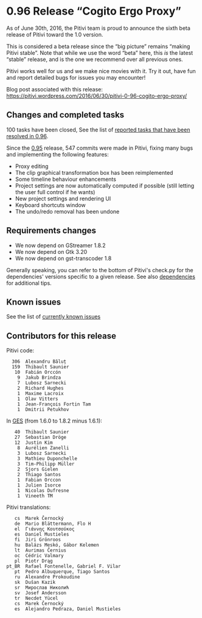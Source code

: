 # 0.96 Release “Cogito Ergo Proxy”

As of June 30th, 2016, the Pitivi team is proud to announce the sixth
beta release of Pitivi toward the 1.0 version.

This is considered a beta release since the “big picture” remains
“making Pitivi stable”. Note that while we use the word “beta” here,
this *is* the latest “stable” release, and is the one we recommend over
all previous ones.

Pitivi works well for us and we make nice movies with it. Try it out,
have fun and report detailed bugs for issues you may encounter!

Blog post associated with this release:
<https://pitivi.wordpress.com/2016/06/30/pitivi-0-96-cogito-ergo-proxy/>

## Changes and completed tasks

100 tasks have been closed, See the list of [reported tasks that have
been resolved in
0.96](https://phabricator.freedesktop.org/maniphest/query/UutjLGPYN0et/#R).

Since the [0.95](releases/0.95.md) release, 547 commits were made in
Pitivi, fixing many bugs and implementing the following features:

-   Proxy editing
-   The clip graphical transformation box has been reimplemented
-   Some timeline behaviour enhancements
-   Project settings are now automatically computed if possible (still
    letting the user full control if he wants)
-   New project settings and rendering UI
-   Keyboard shortcuts window
-   The undo/redo removal has been undone

## Requirements changes

-   We now depend on GStreamer 1.8.2
-   We now depend on Gtk 3.20
-   We now depend on gst-transcoder 1.8

Generally speaking, you can refer to the bottom of Pitivi's check.py for
the dependencies' versions specific to a given release. See also
[dependencies](attic/Dependencies.md) for additional tips.

## Known issues

See the list of [currently known
issues](https://phabricator.freedesktop.org/tag/pitivi/)

## Contributors for this release

Pitivi code:

`  306  Alexandru Băluț`\
`  159  Thibault Saunier`\
`   10  Fabián Orccón`\
`    9  Jakub Brindza`\
`    7  Lubosz Sarnecki`\
`    2  Richard Hughes`\
`    1  Maxime Lacroix`\
`    1  Olav Vitters`\
`    1  Jean-François Fortin Tam`\
`    1  Dmitrii Petukhov`

In [GES](GES.md) (from 1.6.0 to 1.8.2 minus 1.6.1):

`   40  Thibault Saunier`\
`   27  Sebastian Dröge`\
`   12  Justin Kim`\
`    8  Aurélien Zanelli`\
`    3  Lubosz Sarnecki`\
`    3  Mathieu Duponchelle`\
`    3  Tim-Philipp Müller`\
`    2  Sjors Gielen`\
`    2  Thiago Santos`\
`    1  Fabian Orccon`\
`    1  Julien Isorce`\
`    1  Nicolas Dufresne`\
`    1  Vineeth TM`

Pitivi translations:

`   cs  Marek Černocký`\
`   de  Mario Blättermann, Flo H`\
`   el  Γιάννης Κουτσούκος`\
`   es  Daniel Mustieles`\
`   fi  Jiri Grönroos`\
`   hu  Balázs Meskó, Gábor Kelemen`\
`   lt  Aurimas Černius`\
`   oc  Cédric Valmary`\
`   pl  Piotr Drąg`\
`pt_BR  Rafael Fontenelle, Gabriel F. Vilar`\
`   pt  Pedro Albuquerque, Tiago Santos`\
`   ru  Alexandre Prokoudine`\
`   sk  Dušan Kazik`\
`   sr  Мирослав Николић`\
`   sv  Josef Andersson`\
`   tr  Necdet Yücel`\
`   cs  Marek Černocký`\
`   es  Alejandro Pedraza, Daniel Mustieles`
